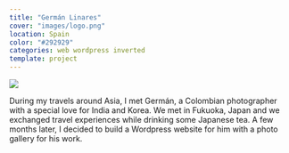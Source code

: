 ```yaml
---
title: "Germán Linares"
cover: "images/logo.png"
location: Spain
color: "#292929"
categories: web wordpress inverted
template: project
---
```


![](/work/german-linares/images/1.png)

During my travels around Asia, I met Germán, a Colombian photographer with a special love for India and Korea. We met in Fukuoka, Japan and we exchanged travel experiences while drinking some Japanese tea. A few months later, I decided to build a Wordpress website for him with a photo gallery for his work.
